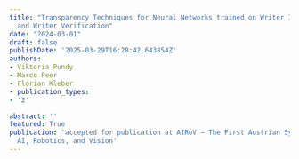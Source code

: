 ```yaml
---
title: "Transparency Techniques for Neural Networks trained on Writer Identification
  and Writer Verification"
date: "2024-03-01"
draft: false
publishDate: '2025-03-29T16:28:42.643854Z'
authors:
- Viktoria Pundy
- Marco Peer
- Florian Kleber
- publication_types: 
- '2'

abstract: ''
featured: True
publication: 'accepted for publication at AIRoV – The First Austrian Symposium on
  AI, Robotics, and Vision'
---
```

<!-- 
---
title: "The carbon tax as an automatic stabilizer in a commodity-producing Small Open Economy"

authors:
- Cristian Espinosa
- Pablo Gutierrez Cubillos
- Bastián Castro Nofal
date: "2025-01-01T00:00:00Z"
doi: ""

# Publication type.
# Accepts a single type but formatted as a YAML list (for Hugo requirements).
# Enter a publication type from the CSL standard.
publication_types: ["article-journal"]

# Publication name and optional abbreviated publication name.
publication: "Economic Analysis and Policy"
publication_short: ""

abstract: "In this paper, we evaluate the role of carbon taxes as automatic stabilizers in small open economies (SOEs) that specialize in the export of a single commodity, particularly those highly dependent on energy inputs for production. Specifically, we examine the carbon tax’s ability to reduce the volatility of the real exchange rate and energy prices. This analysis is conducted through the lens of a DSGE model that incorporates an externality affecting GDP, originating from the burning of fossil fuels for energy generation. We assume this externality drives climate change, and the government, aiming to internalize these damages, imposes a Pigouvian tax on the energy sector. Our model is calibrated for the Chilean economy, which is highly specialized in copper production. The results show that the tax: (i) reduces energy volatility by 14% and energy price volatility by 10%, and (ii) lowers the variance of the real exchange rate by 1.8%. These stabilizing effects are robust to different shock specifications and the choice of model used to represent household consumption."


# links:
# - name: ""
url_pdf: https://www.sciencedirect.com/science/article/pii/S0313592624003734
# Featured image
# To use, add an image named `featured.jpg/png` to your page's folder. 

--- -->
